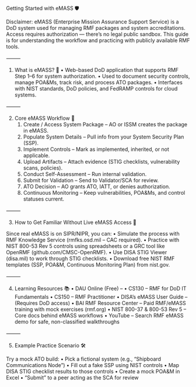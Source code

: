 Getting Started with eMASS 🛡️

Disclaimer: eMASS (Enterprise Mission Assurance Support Service) is a DoD system used for managing RMF packages and system accreditations. Access requires authorization — there’s no legal public sandbox. This guide is for understanding the workflow and practicing with publicly available RMF tools.

⸻

1. What is eMASS? 📄
	•	Web-based DoD application that supports RMF Step 1–6 for system authorization.
	•	Used to document security controls, manage POA&Ms, track risk, and process ATO packages.
	•	Interfaces with NIST standards, DoD policies, and FedRAMP controls for cloud systems.

⸻

2. Core eMASS Workflow 🔄
	1.	Create / Access System Package – AO or ISSM creates the package in eMASS.
	2.	Populate System Details – Pull info from your System Security Plan (SSP).
	3.	Implement Controls – Mark as implemented, inherited, or not applicable.
	4.	Upload Artifacts – Attach evidence (STIG checklists, vulnerability scans, policies).
	5.	Conduct Self-Assessment – Run internal validation.
	6.	Submit for Validation – Send to Validator/SCA for review.
	7.	ATO Decision – AO grants ATO, IATT, or denies authorization.
	8.	Continuous Monitoring – Keep vulnerabilities, POA&Ms, and control statuses current.

⸻

3. How to Get Familiar Without Live eMASS Access 🧩

Since real eMASS is on SIPR/NIPR, you can:
	•	Simulate the process with RMF Knowledge Service (rmfks.osd.mil – CAC required).
	•	Practice with NIST 800-53 Rev 5 controls using spreadsheets or a GRC tool like OpenRMF (github.com/CMSC-OpenRMF).
	•	Use DISA STIG Viewer (disa.mil) to work through STIG checklists.
	•	Download free NIST RMF templates (SSP, POA&M, Continuous Monitoring Plan) from nist.gov.

⸻

4. Learning Resources 📚
	•	DAU Online (Free) –
	•	CS130 – RMF for DoD IT Fundamentals
	•	CS150 – RMF Practitioner
	•	DISA’s eMASS User Guide – (Requires DoD access)
	•	BAI RMF Resource Center – Paid RMF/eMASS training with mock exercises (rmf.org)
	•	NIST 800-37 & 800-53 Rev 5 – Core docs behind eMASS workflows
	•	YouTube – Search RMF eMASS demo for safe, non-classified walkthroughs

⸻

5. Example Practice Scenario 🛠️

Try a mock ATO build:
	•	Pick a fictional system (e.g., “Shipboard Communications Node”)
	•	Fill out a fake SSP using NIST controls
	•	Map DISA STIG checklist results to those controls
	•	Create a mock POA&M in Excel
	•	“Submit” to a peer acting as the SCA for review
